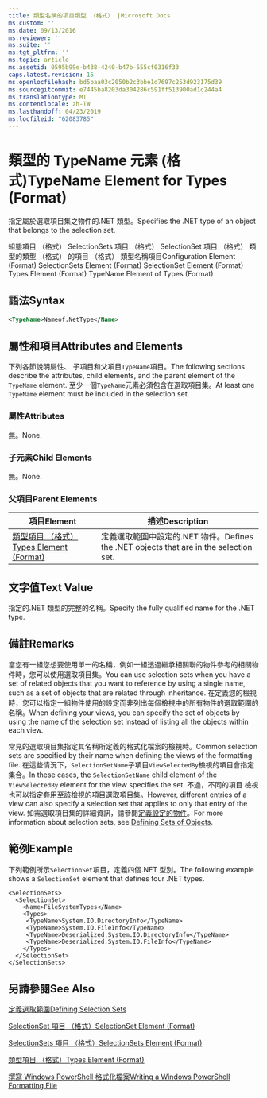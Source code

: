 ```yaml
---
title: 類型名稱的項目類型 （格式） |Microsoft Docs
ms.custom: ''
ms.date: 09/13/2016
ms.reviewer: ''
ms.suite: ''
ms.tgt_pltfrm: ''
ms.topic: article
ms.assetid: 0595b99e-b438-4240-b47b-555cf0316f33
caps.latest.revision: 15
ms.openlocfilehash: bd5baa03c2050b2c3bbe1d7697c253d923175d39
ms.sourcegitcommit: e7445ba8203da304286c591ff513900ad1c244a4
ms.translationtype: MT
ms.contentlocale: zh-TW
ms.lasthandoff: 04/23/2019
ms.locfileid: "62083785"
---
```

# <a name="typename-element-for-types-format"></a><span data-ttu-id="ae5dc-102">類型的 TypeName 元素 (格式)</span><span class="sxs-lookup"><span data-stu-id="ae5dc-102">TypeName Element for Types (Format)</span></span>

<span data-ttu-id="ae5dc-103">指定屬於選取項目集之物件的.NET 類型。</span><span class="sxs-lookup"><span data-stu-id="ae5dc-103">Specifies the .NET type of an object that belongs to the selection set.</span></span>

<span data-ttu-id="ae5dc-104">組態項目 （格式） SelectionSets 項目 （格式） SelectionSet 項目 （格式） 類型的類型 （格式） 的項目 （格式） 類型名稱項目</span><span class="sxs-lookup"><span data-stu-id="ae5dc-104">Configuration Element (Format) SelectionSets Element (Format) SelectionSet Element (Format) Types Element (Format) TypeName Element of Types (Format)</span></span>

## <a name="syntax"></a><span data-ttu-id="ae5dc-105">語法</span><span class="sxs-lookup"><span data-stu-id="ae5dc-105">Syntax</span></span>

```xml
<TypeName>Nameof.NetType</Name>
```

## <a name="attributes-and-elements"></a><span data-ttu-id="ae5dc-106">屬性和項目</span><span class="sxs-lookup"><span data-stu-id="ae5dc-106">Attributes and Elements</span></span>

<span data-ttu-id="ae5dc-107">下列各節說明屬性、 子項目和父項目`TypeName`項目。</span><span class="sxs-lookup"><span data-stu-id="ae5dc-107">The following sections describe the attributes, child elements, and the parent element of the `TypeName` element.</span></span> <span data-ttu-id="ae5dc-108">至少一個`TypeName`元素必須包含在選取項目集。</span><span class="sxs-lookup"><span data-stu-id="ae5dc-108">At least one `TypeName` element must be included in the selection set.</span></span>

### <a name="attributes"></a><span data-ttu-id="ae5dc-109">屬性</span><span class="sxs-lookup"><span data-stu-id="ae5dc-109">Attributes</span></span>

<span data-ttu-id="ae5dc-110">無。</span><span class="sxs-lookup"><span data-stu-id="ae5dc-110">None.</span></span>

### <a name="child-elements"></a><span data-ttu-id="ae5dc-111">子元素</span><span class="sxs-lookup"><span data-stu-id="ae5dc-111">Child Elements</span></span>

<span data-ttu-id="ae5dc-112">無。</span><span class="sxs-lookup"><span data-stu-id="ae5dc-112">None.</span></span>

### <a name="parent-elements"></a><span data-ttu-id="ae5dc-113">父項目</span><span class="sxs-lookup"><span data-stu-id="ae5dc-113">Parent Elements</span></span>

|<span data-ttu-id="ae5dc-114">項目</span><span class="sxs-lookup"><span data-stu-id="ae5dc-114">Element</span></span>|<span data-ttu-id="ae5dc-115">描述</span><span class="sxs-lookup"><span data-stu-id="ae5dc-115">Description</span></span>|
|-------------|-----------------|
|[<span data-ttu-id="ae5dc-116">類型項目 （格式）</span><span class="sxs-lookup"><span data-stu-id="ae5dc-116">Types Element (Format)</span></span>](./types-element-for-selectionset-format.md)|<span data-ttu-id="ae5dc-117">定義選取範圍中設定的.NET 物件。</span><span class="sxs-lookup"><span data-stu-id="ae5dc-117">Defines the .NET objects that are in the selection set.</span></span>|

## <a name="text-value"></a><span data-ttu-id="ae5dc-118">文字值</span><span class="sxs-lookup"><span data-stu-id="ae5dc-118">Text Value</span></span>

<span data-ttu-id="ae5dc-119">指定的.NET 類型的完整的名稱。</span><span class="sxs-lookup"><span data-stu-id="ae5dc-119">Specify the fully qualified name for the .NET type.</span></span>

## <a name="remarks"></a><span data-ttu-id="ae5dc-120">備註</span><span class="sxs-lookup"><span data-stu-id="ae5dc-120">Remarks</span></span>

<span data-ttu-id="ae5dc-121">當您有一組您想要使用單一的名稱，例如一組透過繼承相關聯的物件參考的相關物件時，您可以使用選取項目集。</span><span class="sxs-lookup"><span data-stu-id="ae5dc-121">You can use selection sets when you have a set of related objects that you want to reference by using a single name, such as a set of objects that are related through inheritance.</span></span> <span data-ttu-id="ae5dc-122">在定義您的檢視時，您可以指定一組物件使用的設定而非列出每個檢視中的所有物件的選取範圍的名稱。</span><span class="sxs-lookup"><span data-stu-id="ae5dc-122">When defining your views, you can specify the set of objects by using the name of the selection set instead of listing all the objects within each view.</span></span>

<span data-ttu-id="ae5dc-123">常見的選取項目集指定其名稱所定義的格式化檔案的檢視時。</span><span class="sxs-lookup"><span data-stu-id="ae5dc-123">Common selection sets are specified by their name when defining the views of the formatting file.</span></span> <span data-ttu-id="ae5dc-124">在這些情況下，`SelectionSetName`子項目`ViewSelectedBy`檢視的項目會指定集合。</span><span class="sxs-lookup"><span data-stu-id="ae5dc-124">In these cases, the `SelectionSetName` child element of the `ViewSelectedBy` element for the view specifies the set.</span></span> <span data-ttu-id="ae5dc-125">不過，不同的項目 檢視也可以指定套用至該檢視的項目選取項目集。</span><span class="sxs-lookup"><span data-stu-id="ae5dc-125">However, different entries of a view can also specify a selection set that applies to only that entry of the view.</span></span> <span data-ttu-id="ae5dc-126">如需選取項目集的詳細資訊，請參閱[定義設定的物件](./defining-selection-sets.md)。</span><span class="sxs-lookup"><span data-stu-id="ae5dc-126">For more information about selection sets, see [Defining Sets of Objects](./defining-selection-sets.md).</span></span>

## <a name="example"></a><span data-ttu-id="ae5dc-127">範例</span><span class="sxs-lookup"><span data-stu-id="ae5dc-127">Example</span></span>

<span data-ttu-id="ae5dc-128">下列範例所示`SelectionSet`項目，定義四個.NET 型別。</span><span class="sxs-lookup"><span data-stu-id="ae5dc-128">The following example shows a `SelectionSet` element that defines four .NET types.</span></span>

```
<SelectionSets>
  <SelectionSet>
    <Name>FileSystemTypes</Name>
    <Types>
     <TypeName>System.IO.DirectoryInfo</TypeName>
     <TypeName>System.IO.FileInfo</TypeName>
     <TypeName>Deserialized.System.IO.DirectoryInfo</TypeName>
     <TypeName>Deserialized.System.IO.FileInfo</TypeName>
    </Types>
  </SelectionSet>
</SelectionSets>
```

## <a name="see-also"></a><span data-ttu-id="ae5dc-129">另請參閱</span><span class="sxs-lookup"><span data-stu-id="ae5dc-129">See Also</span></span>

[<span data-ttu-id="ae5dc-130">定義選取範圍</span><span class="sxs-lookup"><span data-stu-id="ae5dc-130">Defining Selection Sets</span></span>](./defining-selection-sets.md)

[<span data-ttu-id="ae5dc-131">SelectionSet 項目 （格式）</span><span class="sxs-lookup"><span data-stu-id="ae5dc-131">SelectionSet Element (Format)</span></span>](./selectionset-element-format.md)

[<span data-ttu-id="ae5dc-132">SelectionSets 項目 （格式）</span><span class="sxs-lookup"><span data-stu-id="ae5dc-132">SelectionSets Element (Format)</span></span>](./selectionsets-element-format.md)

[<span data-ttu-id="ae5dc-133">類型項目 （格式）</span><span class="sxs-lookup"><span data-stu-id="ae5dc-133">Types Element (Format)</span></span>](./types-element-for-selectionset-format.md)

[<span data-ttu-id="ae5dc-134">撰寫 Windows PowerShell 格式化檔案</span><span class="sxs-lookup"><span data-stu-id="ae5dc-134">Writing a Windows PowerShell Formatting File</span></span>](./writing-a-powershell-formatting-file.md)
